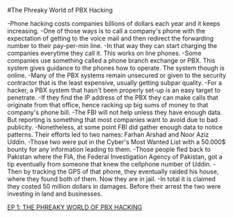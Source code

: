#The Phreaky World of PBX Hacking

-Phone hacking costs companies billions of dollars each year and it keeps increasing.
-One of those ways is to call a company's phone with the expectation of getting to the voice mail and then redirect the forwarding number to their pay-per-min line.
-In that way they can start charging the companies everytime they call it. This works on line phones.
-Some companies use something called a phone branch exchange or PBX. This system gives guidance to the phones how to operate. The system though is online.
-Many of the PBX systems remain unsecured or given to the security contractor that is the least expensive, usually getting subpar quality.
-For a hacker, a PBX system that hasn't been properly set-up is an easy target to penetrate. 
-If they find the IP address of the PBX they can make calls that originate from that office, hence racking up big sums of money to that company's phone bill.
-The FBI will not help unless they have enough data. But reporting is something that most companies want to avoid due to bad publicity.
-Nonetheless, at some point FBI did gather enough data to notice patterns. Their efforts led to two names: Farhan Arshad and Noor Aziz Uddin.
-Those two were put in the Cyber's Most Wanted List with a 50.000$ bounty for any information leading to them.
-Those people fled back to Pakistan where the FIA, the Federal Investigation Agency of Pakistan, got a tip eventually from someone that knew the cellphone number of Uddin.
-Then by tracking the GPS of that phone, they eventually raided his house, where they found both of them. Now they are in jail.
-In total it is claimed they costed 50 million dollars in damages. Before their arrest the two were investing in land and businesses.


[EP 1: THE PHREAKY WORLD OF PBX HACKING](https://darknetdiaries.com/transcript/1/)
